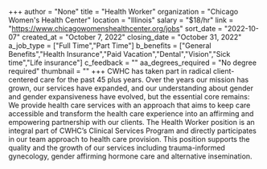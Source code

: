 +++
author = "None"
title = "Health Worker"
organization = "Chicago Women's Health Center"
location = "Illinois"
salary = "$18/hr"
link = "https://www.chicagowomenshealthcenter.org/jobs"
sort_date = "2022-10-07"
created_at = "October 7, 2022"
closing_date = "October 31, 2022"
a_job_type = ["Full Time","Part Time"]
b_benefits = ["General Benefits","Health Insurance","Paid Vacation","Dental","Vision","Sick time","Life insurance"]
c_feedback = ""
aa_degrees_required = "No degree required"
thumbnail = ""
+++
CWHC has taken part in radical client-centered care for the past 45 plus years. Over the years our mission has grown, our services have expanded, and our understanding about gender and gender expansiveness have evolved, but the essential core remains: We provide health care services with an approach that aims to keep care accessible and transform the health care experience into an affirming and empowering partnership with our clients.  The Health Worker position is an integral part of CWHC’s Clinical Services Program and directly participates in our team approach to health care provision. This position supports the quality and the growth of our services including trauma-informed gynecology, gender affirming hormone care and alternative insemination.